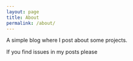 ```yaml
---
layout: page
title: About
permalink: /about/
---
```


A simple blog where I post about some projects.

If you find issues in my posts please
